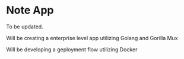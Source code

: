 # Note App

To be updated.

Will be creating a enterprise level app utilizing Golang and Gorilla Mux

Will be developing a geployment flow utilizing Docker
